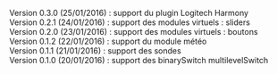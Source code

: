 Version 0.3.0 (25/01/2016) : support du plugin Logitech Harmony<br />
Version 0.2.1 (24/01/2016) : support des modules virtuels : sliders<br />
Version 0.2.0 (23/01/2016) : support des modules virtuels : boutons<br />
Version 0.1.2 (22/01/2016) : support du module météo<br />
Version 0.1.1 (21/01/2016) : support des sondes<br />
Version 0.1.0 (20/01/2016) : support des binarySwitch multilevelSwitch<br />
